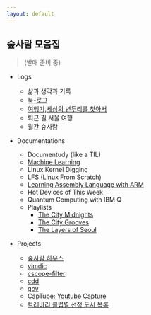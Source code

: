 ```yaml
---
layout: default
---
```


## 숲사람 모음집
> (발매 준비 중)
  
* Logs

	- 삶과 생각과 기록
	- [북-로그](http://instagram.com/soopsaram)
	- [여행기,세상의 변두리를 찾아서](http://soopsaram.com/travel/)
	- 퇴근 길 서울 여행
	- 월간 숲사람
  
* Documentations

	- Documentudy (like a TIL)
	- [Machine Learning](http://soopsaram.com/ml/)
	- Linux Kernel Digging 
	- LFS (Linux From Scratch)
	- [Learning Assembly Language with ARM](http://soopsaram.com/assembly/)
	- Hot Devices of This Week
	- Quantum Computing with IBM Q
	- Playlists
		- [The City Midnights](https://music.apple.com/kr/playlist/the-city-midnights/pl.u-06oxDGgt9Drg8B)
		- [The City Grooves](https://music.apple.com/kr/playlist/the-city-grooves/pl.u-XkD00v0uNj1Pl3)
		- [The Layers of Seoul](https://music.apple.com/kr/playlist/the-layers-of-seoul/pl.u-r2yB1W4TqNMX4L)

* Projects

	- [숲사람 하우스](https://www.airbnb.co.kr/rooms/17832761)
	- [vimdic](https://github.com/vimdic/vimdic)
	- [cscope-filter](https://github.com/scriptworld/cscope-filter)
	- [cdd](https://github.com/scriptworld/cdd)
	- [gov](https://github.com/scriptworld/gov)
	- [CapTube: Youtube Capture](https://github.com/jihuun/youtube_capture)
	- [트레바리 클럽별 선정 도서 목록](https://github.com/jihuun/web_crawlers/blob/master/trevari/trevari_book_list.md)
